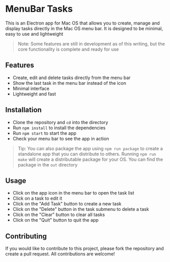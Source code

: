 # MenuBar Tasks

This is an Electron app for Mac OS that allows you to create, manage and display tasks directly in the Mac OS menu bar. It is designed to be minimal, easy to use and lightweight

> Note: Some features are still in development as of this writing, but the core functionality is complete and ready for use

## Features

- Create, edit and delete tasks directly from the menu bar
- Show the last task in the menu bar instead of the icon
- Minimal interface
- Lightweight and fast

## Installation

- Clone the repository and `cd` into the directory
- Run `npm install` to install the dependencies
- Run `npm start` to start the app
- Check your menu bar to see the app in action

> Tip: You can also package the app using `npm run package` to create a standalone app that you can distribute to others. Running `npm run make` will create a distributable package for your OS. You can find the package in the `out` directory

## Usage

- Click on the app icon in the menu bar to open the task list
- Click on a task to edit it
- Click on the "Add Task" button to create a new task
- Click on the "Delete" button in the task submenu to delete a task
- Click on the "Clear" button to clear all tasks
- Click on the "Quit" button to quit the app

## Contributing

If you would like to contribute to this project, please fork the repository and create a pull request. All contributions are welcome!
